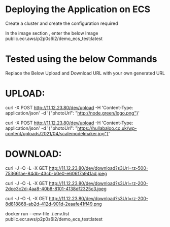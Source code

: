 # Deploying the Application on ECS 
Create a cluster and create the configuration required

In the image section , enter the below Image
public.ecr.aws/p2p0s6i2/demo_ecs_test:latest


# Tested using the below Commands
Replace the Below Upload and Download URL with your own generated URL

# UPLOAD:
curl -X POST http://11.12.23.80/dev/upload  -H 'Content-Type: application/json'   -d '{"photoUrl": "http://node.green/logo.png"}'

curl -X POST http://11.12.23.80/dev/upload  -H 'Content-Type: application/json'   -d '{"photoUrl": "https://hullabaloo.co.uk/wp-content/uploads/2021/04/scalemodelmaker.jpg"}'


# DOWNLOAD:

curl -J -O -L -X GET http://11.12.23.80/dev/download?s3Url=rz-500-753661ae-84db-43cb-b0e0-e606f7a941ad.jpeg

curl -J -O -L -X GET http://11.12.23.80/dev/download?s3Url=rz-200-2dce3c2d-4aa8-40b8-8101-4138df2325c3.jpeg

curl -J -O -L -X GET http://11.12.23.80/dev/download?s3Url=rz-200-8d818868-ab2d-412d-901d-2eaafe41ff49.png



docker run --env-file ./.env.list public.ecr.aws/p2p0s6i2/demo_ecs_test:latest